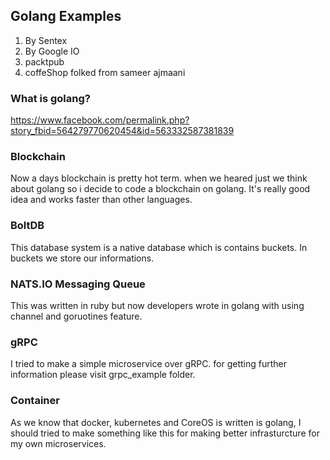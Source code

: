 ## Golang Examples

1. By Sentex
2. By Google IO
3. packtpub
4. coffeShop folked from sameer ajmaani

### What is golang?
https://www.facebook.com/permalink.php?story_fbid=564279770620454&id=563332587381839


### Blockchain
Now a days blockchain is pretty hot term. when we heared just we think about golang so i decide to code a blockchain on golang. It's really good idea and works faster than other languages.

### BoltDB
This database system is a native database which is contains buckets. In buckets we store our informations.

### NATS.IO Messaging Queue 
This was written in ruby but now developers wrote in golang with using channel and goruotines feature.

### gRPC
I tried to make a simple microservice over gRPC. for getting further information please visit grpc_example folder. 

### Container
As we know that docker, kubernetes and CoreOS is written is golang, I should tried to make something like this for making better infrasturcture for my own microservices.